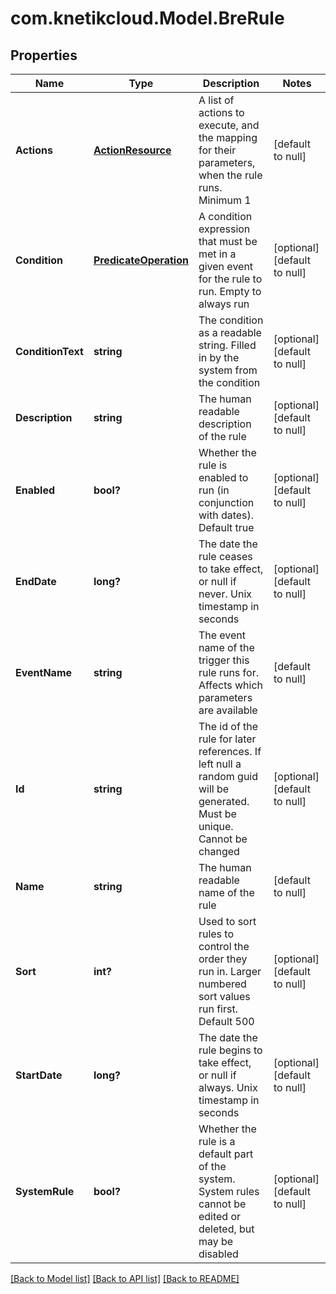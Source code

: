 # com.knetikcloud.Model.BreRule
## Properties

Name | Type | Description | Notes
------------ | ------------- | ------------- | -------------
**Actions** | [**ActionResource**](ActionResource.md) | A list of actions to execute, and the mapping for their parameters, when the rule runs. Minimum 1 | [default to null]
**Condition** | [**PredicateOperation**](PredicateOperation.md) | A condition expression that must be met in a given event for the rule to run. Empty to always run | [optional] [default to null]
**ConditionText** | **string** | The condition as a readable string. Filled in by the system from the condition | [optional] [default to null]
**Description** | **string** | The human readable description of the rule | [optional] [default to null]
**Enabled** | **bool?** | Whether the rule is enabled to run (in conjunction with dates). Default true | [optional] [default to null]
**EndDate** | **long?** | The date the rule ceases to take effect, or null if never. Unix timestamp in seconds | [optional] [default to null]
**EventName** | **string** | The event name of the trigger this rule runs for. Affects which parameters are available | [default to null]
**Id** | **string** | The id of the rule for later references. If left null a random guid will be generated. Must be unique. Cannot be changed | [optional] [default to null]
**Name** | **string** | The human readable name of the rule | [default to null]
**Sort** | **int?** | Used to sort rules to control the order they run in. Larger numbered sort values run first.  Default 500 | [optional] [default to null]
**StartDate** | **long?** | The date the rule begins to take effect, or null if always. Unix timestamp in seconds | [optional] [default to null]
**SystemRule** | **bool?** | Whether the rule is a default part of the system. System rules cannot be edited or deleted, but may be disabled | [optional] [default to null]

[[Back to Model list]](../README.md#documentation-for-models) [[Back to API list]](../README.md#documentation-for-api-endpoints) [[Back to README]](../README.md)

